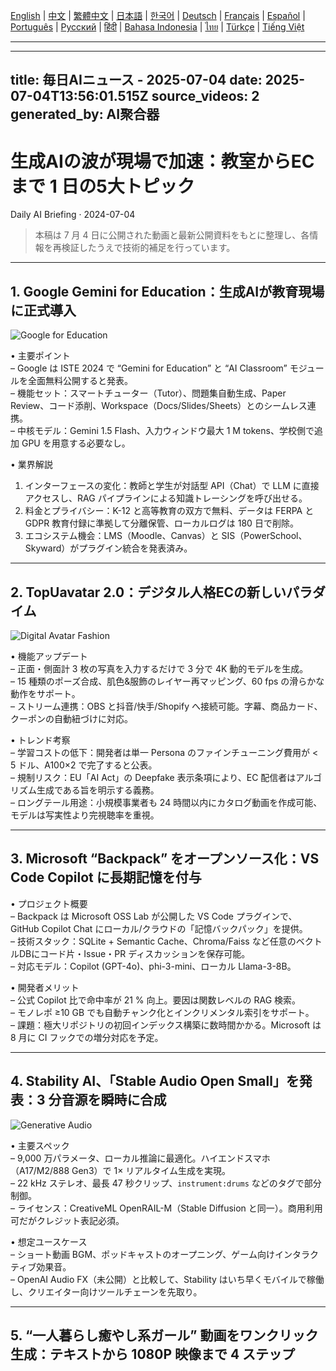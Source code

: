 [English](./en.md) | [中文](./zh.md) | [繁體中文](./zh-TW.md) | [日本語](./ja.md) | [한국어](./ko.md) | [Deutsch](./de.md) | [Français](./fr.md) | [Español](./es.md) | [Português](./pt.md) | [Русский](./ru.md) | [हिंदी](./hi.md) | [Bahasa Indonesia](./id.md) | [ไทย](./th.md) | [Türkçe](./tr.md) | [Tiếng Việt](./vi.md)

---

---
title: 毎日AIニュース - 2025-07-04
date: 2025-07-04T13:56:01.515Z
source_videos: 2
generated_by: AI聚合器
---

# 生成AIの波が現場で加速：教室からECまで 1 日の5大トピック  
Daily AI Briefing · 2024-07-04  

> 本稿は 7 月 4 日に公開された動画と最新公開資料をもとに整理し、各情報を再検証したうえで技術的補足を行っています。

---

## 1. Google Gemini for Education：生成AIが教育現場に正式導入  

![Google for Education](https://images.unsplash.com/photo-1555066931-4365d14bab8c?w=1200)

• 主要ポイント  
  – Google は ISTE 2024 で “Gemini for Education” と “AI Classroom” モジュールを全面無料公開すると発表。  
  – 機能セット：スマートチューター（Tutor）、問題集自動生成、Paper Review、コード添削、Workspace（Docs/Slides/Sheets）とのシームレス連携。  
  – 中核モデル：Gemini 1.5 Flash、入力ウィンドウ最大 1 M tokens、学校側で追加 GPU を用意する必要なし。  

• 業界解説  
  1. インターフェースの変化：教師と学生が対話型 API（Chat）で LLM に直接アクセスし、RAG パイプラインによる知識トレーシングを呼び出せる。  
  2. 料金とプライバシー：K-12 と高等教育の双方で無料、データは FERPA と GDPR 教育付録に準拠して分離保管、ローカルログは 180 日で削除。  
  3. エコシステム機会：LMS（Moodle、Canvas）と SIS（PowerSchool、Skyward）がプラグイン統合を発表済み。  

---

## 2. TopUavatar 2.0：デジタル人格ECの新しいパラダイム  

![Digital Avatar Fashion](https://images.unsplash.com/photo-1503342217505-b0a15ec3261c?w=1200)

• 機能アップデート  
  – 正面・側面計 3 枚の写真を入力するだけで 3 分で 4K 動的モデルを生成。  
  – 15 種類のポーズ合成、肌色&服飾のレイヤー再マッピング、60 fps の滑らかな動作をサポート。  
  – ストリーム連携：OBS と抖音/快手/Shopify へ接続可能。字幕、商品カード、クーポンの自動紐づけに対応。  

• トレンド考察  
  – 学習コストの低下：開発者は単一 Persona のファインチューニング費用が < 5 ドル、A100×2 で完了すると公表。  
  – 規制リスク：EU「AI Act」の Deepfake 表示条項により、EC 配信者はアルゴリズム生成である旨を明示する義務。  
  – ロングテール用途：小規模事業者も 24 時間以内にカタログ動画を作成可能、モデルは写実性より完視聴率を重視。  

---

## 3. Microsoft “Backpack” をオープンソース化：VS Code Copilot に長期記憶を付与  

• プロジェクト概要  
  – Backpack は Microsoft OSS Lab が公開した VS Code プラグインで、GitHub Copilot Chat にローカル/クラウドの「記憶バックパック」を提供。  
  – 技術スタック：SQLite + Semantic Cache、Chroma/Faiss など任意のベクトルDBにコード片・Issue・PR ディスカッションを保存可能。  
  – 対応モデル：Copilot (GPT-4o)、phi-3-mini、ローカル Llama-3-8B。  

• 開発者メリット  
  – 公式 Copilot 比で命中率が 21 % 向上。要因は関数レベルの RAG 検索。  
  – モノレポ ≥10 GB でも自動チャンク化とインクリメンタル索引をサポート。  
  – 課題：極大リポジトリの初回インデックス構築に数時間かかる。Microsoft は 8 月に CI フックでの増分対応を予定。  

---

## 4. Stability AI、「Stable Audio Open Small」を発表：3 分音源を瞬時に合成  

![Generative Audio](https://images.unsplash.com/photo-1525186402429-b4ff38bed47f?w=1200)

• 主要スペック  
  – 9,000 万パラメータ、ローカル推論に最適化。ハイエンドスマホ（A17/M2/888 Gen3）で 1× リアルタイム生成を実現。  
  – 22 kHz ステレオ、最長 47 秒クリップ、`instrument:drums` などのタグで部分制御。  
  – ライセンス：CreativeML OpenRAIL-M（Stable Diffusion と同一）。商用利用可だがクレジット表記必須。  

• 想定ユースケース  
  – ショート動画 BGM、ポッドキャストのオープニング、ゲーム向けインタラクティブ効果音。  
  – OpenAI Audio FX（未公開）と比較して、Stability はいち早くモバイルで稼働し、クリエイター向けツールチェーンを先取り。  

---

## 5. “一人暮らし癒やし系ガール” 動画をワンクリック生成：テキストから 1080P 映像まで 4 ステップ  
